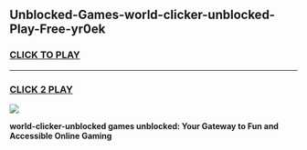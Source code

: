 
## Unblocked-Games-world-clicker-unblocked-Play-Free-yr0ek
<h3>
<a href="https://premium76.site?title=world-clicker-unblocked&ref=23A">CLICK TO PLAY</a></h3>
<hr>

<h3>
<a href="https://premium76.site?title=world-clicker-unblocked&ref=23A">CLICK 2 PLAY</a>
  
</h3>

<a href="https://premium76.site?title=world-clicker-unblocked&ref=23A"><img src="https://clearcache.store/games.png"></a>


**world-clicker-unblocked games unblocked: Your Gateway to Fun and Accessible Online Gaming**
